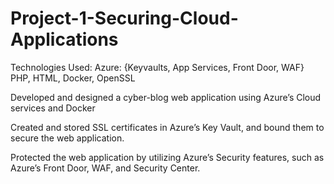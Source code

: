 # Project-1-Securing-Cloud-Applications

Technologies Used: Azure: {Keyvaults, App Services, Front Door, WAF}
                                PHP, HTML, Docker, OpenSSL


Developed and designed a cyber-blog web application using Azure’s Cloud services and Docker


Created and stored SSL certificates in Azure’s Key Vault, and bound them to secure the web application.


Protected the web application by utilizing Azure’s Security features, such as Azure’s Front Door, WAF, and Security Center.

